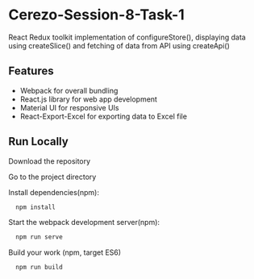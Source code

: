 # Cerezo-Session-8-Task-1

React Redux toolkit implementation of configureStore(), displaying data using createSlice() and fetching of data from API using createApi()

## Features

- Webpack for overall bundling
- React.js library for web app development
- Material UI for responsive UIs
- React-Export-Excel for exporting data to Excel file

## Run Locally

Download the repository

Go to the project directory

Install dependencies(npm):

```bash
  npm install
```

Start the webpack development server(npm):

```bash
  npm run serve
```

Build your work (npm, target ES6)

```bash
  npm run build
```

